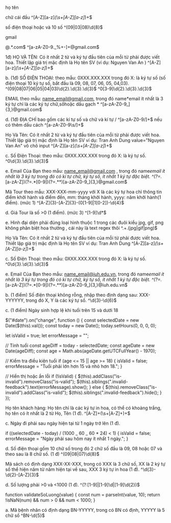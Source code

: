 họ tên

chữ cái đầu
^[A-Z][a-z]_(\s+[A-Z][a-z]_)+$

số điện thoại
hoặc và 10 số
^(09|03|08)\d{8}$

gmail

@.\*\.com$
^[a-zA-Z0-9._%+-]+@gmail\.com$

1đ) HỌ VÀ TÊN: Có ít nhất 2 từ và ký tự đầu tiên của mỗi từ phải được viết hoa. Thiết lập
giá trị mặc định là Họ tên SV (ví dụ: Nguyen Van An )
^[A-Z][a-z]_(\s+[A-Z][a-z]_)+$

b. (1đ) SỐ ĐIỆN THOẠI: theo mẫu: 0XXX.XXX.XXX trong đó X: là ký tự số (số điện thoại
10 ký tự số, bắt đầu là 09, 08, 07, 06, 05, 04,03).
^(09|08|07|06|05|04|03)\d{2}\.\d{3}\.\d{3}$
^0[3-9]\d{2}\.\d{3}\.\d{3}$

EMAIL theo mẫu: name_email@gmail.com, trong đó name*email ít nhất là 3 ký tự chỉ là các ký tự chữ,sốhoặc dấu gạch *
^[a-zA-Z0-9_]{3,}@gmail\.com$

d. (1đ) ĐỊA CHỈ bao gồm các kí tự số và chữ và kí tự /
^[a-zA-Z0-9/]+$
nếu có thêm dấu cách
^[a-zA-Z0-9\s/]+$

Họ Và Tên: Có ít nhất 2 từ và ký tự đầu tiên của mỗi từ phải được viết hoa. Thiết lập giá trị mặc định là Họ tên SV ví dụ: Tran Anh Dung
value="Nguyen Van An" vô chõ input
^[A-Z][a-z]_(\s+[A-Z][a-z]_)+$

c. Số Điện Thoại: theo mẫu: 0XXX.XXX.XXX trong đó X: là ký tự số.
^0\d{3}\.\d{3}\.\d{3}$

e. Email Của Bạn theo mẫu: name_email@gmail.com , trong đó name*email ít nhất là 3 ký tự trong đó có kí tự chữ, ký tự số, ít nhất 1 ký tự đặc biệt.
^(?=.*[a-zA-Z])(?=.\*[0-9])(?=.\*\*)[a-zA-Z0-9_]{3,}@gmail\.com$

Mã Tour theo mẫu: XXX-XXX-mm-yyyy với X là các ký tự hoa chỉ thông tin điểm
khởi hành và điểm đến, mm: tháng khởi hành, yyyy: năm khởi hành(1 điểm). (mức 1)
^[A-Z]{3}-[A-Z]{3}-(0[1-9]|1[0-2])-\d{4}$

d. Giá Tour là số >0 (1 điểm). (mức 3)
^[1-9]\d\*$

e. Hình đại diện phải đúng loại hình thuộc 1 trong các đuôi kiểu jpg, gif, png không phân
biệt hoa thường , cái này là text regex thôi
^.+\.(jpg|gif|png)$

Họ Và Tên: Có ít nhất 2 từ và ký tự đầu tiên của mỗi từ phải được viết hoa. Thiết lập giá trị mặc
định là Họ tên SV ví dụ: Tran Anh Dung
^[A-Z][a-z]_(\s+[A-Z][a-z]_)+$

c. Số Điện Thoại: theo mẫu: 0XXX.XXX.XXX trong đó X: là ký tự số.
^0\d{3}\.\d{3}\.\d{3}$

e. Email Của Bạn theo mẫu: name_email@iuh.edu.vn, trong đó name*email ít nhất là 3 ký tự
trong đó có kí tự chữ, ký tự số, ít nhất 1 ký tự đặc biệt.
^(?=.*[a-zA-Z])(?=.\*[0-9])(?=.\*\*)[a-zA-Z0-9_]{3,}@iuh\.edu\.vn$

b. (1 điểm) Số điện thoại không rỗng, nhập theo định dạng sau: XXX-YYYYYY, trong
đó X, Y là các ký tự số.
^\d{3}-\d{6}$

c. (1 điểm) Ngày sinh hợp lệ khi tuổi trên 15 và dưới 18

$("#date").on("change", function () {
  const selectedDate = new Date($(this).val());
const today = new Date();
today.setHours(0, 0, 0, 0);

let isValid = true;
let errorMessage = "";

// Tính tuổi
const ageDiff = today - selectedDate;
const ageDate = new Date(ageDiff);
const age = Math.abs(ageDate.getUTCFullYear() - 1970);

// Kiểm tra điều kiện tuổi
if (age <= 15 || age >= 18) {
isValid = false;
errorMessage = "Tuổi phải lớn hơn 15 và nhỏ hơn 18.";
}

// Hiển thị hoặc ẩn lỗi
if (!isValid) {
$(this).addClass("is-invalid").removeClass("is-valid");
$(this).siblings(".invalid-feedback").text(errorMessage).show();
} else {
$(this).removeClass("is-invalid").addClass("is-valid");
$(this).siblings(".invalid-feedback").hide();
}
});

Họ tên khách hàng: Họ tên chỉ là các ký tự in hoa, có thể có khoảng trắng, họ tên có ít
nhất là 2 từ Họ, Tên (1 đ).
^[A-Z]+(\s+[A-Z]+)+$

c. Ngày đi phải sau ngày hiện tại từ 1 ngày trở lên (1 đ).

if ((selectedDate - today) / (1000 _ 60 _ 60 \* 24) < 1) {
isValid = false;
errorMessage = "Ngày phải sau hôm nay ít nhất 1 ngày.";
}

d. Số điện thoại gồm 10 chữ số trong đó 2 chữ số đầu là 09, 08 hoặc 07 và theo sau là 8
chữ số. (1 đ)
^(09|08|07)\d{8}$

Mã sách có định dạng XXX-XX-XXX, trong có XXX là 3 chữ số, XX là 2 ký tự số thể
hiện năm từ năm hiện tại về sau, XXX 3 ký tự in hoa (1 đ).
^\d{3}-\d{2}-[A-Z]{3}$

d. Số lượng phải >0 và <1000 (1 đ).
^(?:[1-9]|[1-9]\d|[1-9]\d{2})$

function validateSoLuong(value) {
const num = parseInt(value, 10);
return !isNaN(num) && num > 0 && num < 1000;
}

a. Mã bệnh nhân có định dạng BN-YYYYY, trong có BN có định, YYYYY là 5 chữ số
^BN-\d{5}$
